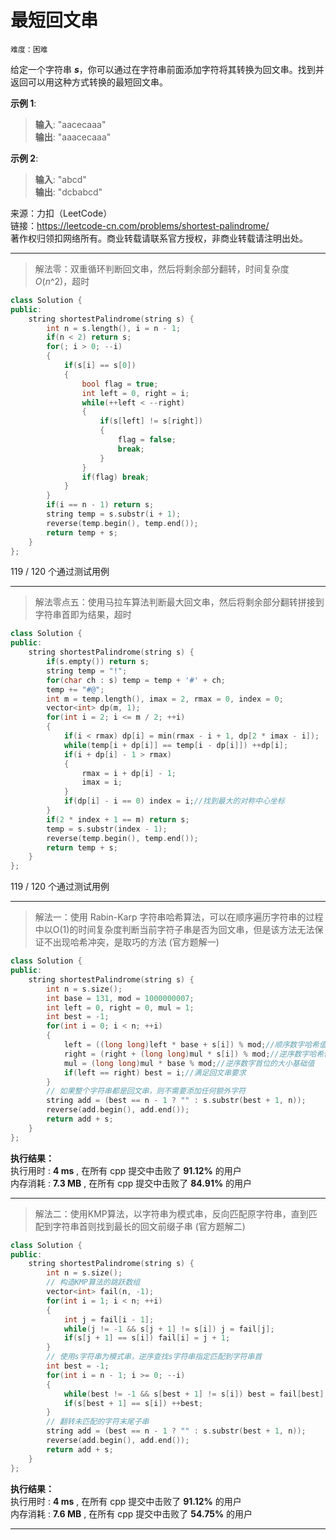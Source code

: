 # 最短回文串 #  
`难度：困难` 

给定一个字符串 ***s***，你可以通过在字符串前面添加字符将其转换为回文串。找到并返回可以用这种方式转换的最短回文串。    

**示例 1**:  
>**输入**: "aacecaaa"  
>**输出**: "aaacecaaa"  

**示例 2**:  
>**输入**: "abcd"  
>**输出**: "dcbabcd"  

来源：力扣（LeetCode）  
链接：https://leetcode-cn.com/problems/shortest-palindrome/  
著作权归领扣网络所有。商业转载请联系官方授权，非商业转载请注明出处。  

---  
>解法零：双重循环判断回文串，然后将剩余部分翻转，时间复杂度*O*(*n*^2)，超时  

```C++  
class Solution {
public:
    string shortestPalindrome(string s) {
        int n = s.length(), i = n - 1;
        if(n < 2) return s;
        for(; i > 0; --i)
        {
            if(s[i] == s[0])
            {
                bool flag = true;
                int left = 0, right = i;
                while(++left < --right)
                {
                    if(s[left] != s[right])
                    {
                        flag = false;
                        break;
                    }
                }
                if(flag) break;
            }
        }
        if(i == n - 1) return s;
        string temp = s.substr(i + 1);
        reverse(temp.begin(), temp.end());
        return temp + s;
    }
};
```  
119 / 120 个通过测试用例

---  
>解法零点五：使用马拉车算法判断最大回文串，然后将剩余部分翻转拼接到字符串首即为结果，超时  

```C++  
class Solution {
public:
    string shortestPalindrome(string s) {
        if(s.empty()) return s;
        string temp = "!";
        for(char ch : s) temp = temp + '#' + ch;
        temp += "#@";
        int m = temp.length(), imax = 2, rmax = 0, index = 0;
        vector<int> dp(m, 1);
        for(int i = 2; i <= m / 2; ++i)
        {
            if(i < rmax) dp[i] = min(rmax - i + 1, dp[2 * imax - i]);
            while(temp[i + dp[i]] == temp[i - dp[i]]) ++dp[i];
            if(i + dp[i] - 1 > rmax)
            {
                rmax = i + dp[i] - 1;
                imax = i;
            }
            if(dp[i] - i == 0) index = i;//找到最大的对称中心坐标
        }
        if(2 * index + 1 == m) return s;
        temp = s.substr(index - 1);
        reverse(temp.begin(), temp.end());
        return temp + s;
    }
};
```  
119 / 120 个通过测试用例

---  
>解法一：使用 Rabin-Karp 字符串哈希算法，可以在顺序遍历字符串的过程中以O(1)的时间复杂度判断当前字符子串是否为回文串，但是该方法无法保证不出现哈希冲突，是取巧的方法 (官方题解一)  

```C++  
class Solution {
public:
    string shortestPalindrome(string s) {
        int n = s.size();
        int base = 131, mod = 1000000007;
        int left = 0, right = 0, mul = 1;
        int best = -1;
        for(int i = 0; i < n; ++i)
        {
            left = ((long long)left * base + s[i]) % mod;//顺序数字哈希值
            right = (right + (long long)mul * s[i]) % mod;//逆序数字哈希值
            mul = (long long)mul * base % mod;//逆序数字首位的大小基础值
            if(left == right) best = i;//满足回文串要求
        }
        // 如果整个字符串都是回文串，则不需要添加任何额外字符
        string add = (best == n - 1 ? "" : s.substr(best + 1, n));
        reverse(add.begin(), add.end());
        return add + s;
    }
};
```  

**执行结果：**  
执行用时 : **4 ms** , 在所有 cpp 提交中击败了 **91.12%** 的用户  
内存消耗 : **7.3 MB** , 在所有 cpp 提交中击败了 **84.91%** 的用户  

---  
>解法二：使用KMP算法，以字符串为模式串，反向匹配原字符串，直到匹配到字符串首则找到最长的回文前缀子串 (官方题解二)  

```C++  
class Solution {
public:
    string shortestPalindrome(string s) {
        int n = s.size();
        // 构造KMP算法的跳跃数组
        vector<int> fail(n, -1);
        for(int i = 1; i < n; ++i)
        {
            int j = fail[i - 1];
            while(j != -1 && s[j + 1] != s[i]) j = fail[j];
            if(s[j + 1] == s[i]) fail[i] = j + 1;
        }
        // 使用s字符串为模式串，逆序查找s字符串指定匹配到字符串首
        int best = -1;
        for(int i = n - 1; i >= 0; --i)
        {
            while(best != -1 && s[best + 1] != s[i]) best = fail[best];
            if(s[best + 1] == s[i]) ++best;
        }
        // 翻转未匹配的字符末尾子串
        string add = (best == n - 1 ? "" : s.substr(best + 1, n));
        reverse(add.begin(), add.end());
        return add + s;
    }
};
```  

**执行结果：**  
执行用时 : **4 ms** , 在所有 cpp 提交中击败了 **91.12%** 的用户  
内存消耗 : **7.6 MB** , 在所有 cpp 提交中击败了 **54.75%** 的用户  

---  